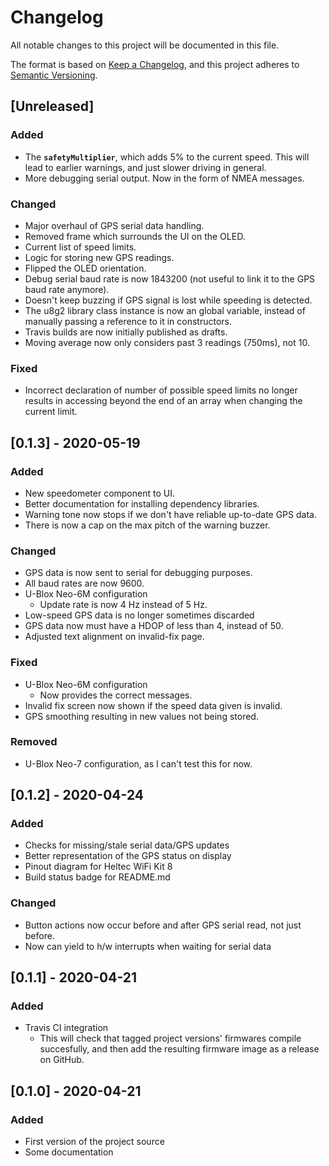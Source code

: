 # Changelog

All notable changes to this project will be documented in this file.

The format is based on
[Keep a Changelog](https://keepachangelog.com/en/1.0.0/),
and this project adheres to
[Semantic Versioning](https://semver.org/spec/v2.0.0.html).

## [Unreleased]

### Added

-   The **`safetyMultiplier`**, which adds 5% to the current speed.
    This will lead to earlier warnings, and just slower driving in general.
-   More debugging serial output. Now in the form of NMEA messages.

### Changed

-   Major overhaul of GPS serial data handling.
-   Removed frame which surrounds the UI on the OLED.
-   Current list of speed limits.
-   Logic for storing new GPS readings.
-   Flipped the OLED orientation.
-   Debug serial baud rate is now 1843200
    (not useful to link it to the GPS baud rate anymore).
-   Doesn't keep buzzing if GPS signal is lost while
    speeding is detected.
-   The u8g2 library class instance is now an global variable,
    instead of manually passing a reference to it in constructors.
-   Travis builds are now initially published as drafts.
-   Moving average now only considers past 3 readings (750ms), not 10.

### Fixed

-   Incorrect declaration of number of possible speed limits
    no longer results in accessing beyond the end of an array
    when changing the current limit.

## [0.1.3] - 2020-05-19

### Added

-   New speedometer component to UI.
-   Better documentation for installing dependency libraries.
-   Warning tone now stops if we don't have reliable up-to-date GPS data.
-   There is now a cap on the max pitch of the warning buzzer.

### Changed

-   GPS data is now sent to serial for debugging purposes.
-   All baud rates are now 9600.
-   U-Blox Neo-6M configuration
    -   Update rate is now 4 Hz instead of 5 Hz.
-   Low-speed GPS data is no longer sometimes discarded
-   GPS data now must have a HDOP of less than 4, instead of 50.
-   Adjusted text alignment on invalid-fix page.

### Fixed

-   U-Blox Neo-6M configuration
    -   Now provides the correct messages.
-   Invalid fix screen now shown if the speed data given is invalid.
-   GPS smoothing resulting in new values not being stored.

### Removed

-   U-Blox Neo-7 configuration, as I can't test this for now.

## [0.1.2] - 2020-04-24

### Added

-   Checks for missing/stale serial data/GPS updates
-   Better representation of the GPS status on display
-   Pinout diagram for Heltec WiFi Kit 8
-   Build status badge for README.md

### Changed

-   Button actions now occur before and after GPS serial read,
    not just before.
-   Now can yield to h/w interrupts when waiting for serial data

## [0.1.1] - 2020-04-21

### Added

-   Travis CI integration
    -   This will check that tagged project versions' firmwares compile
        succesfully, and then add the resulting firmware image as a release on
        GitHub.

## [0.1.0] - 2020-04-21

### Added

-   First version of the project source
-   Some documentation
